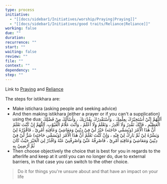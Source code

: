 ```yaml
---
type: process
initiative:
  - "[[docs/sidebar1/Initiatives/worship/Praying|Praying]]"
  - "[[docs/sidebar1/Initiatives/good traits/Reliance|Reliance]]"
working: false
due: ""
duration: 
recurrence: ""
start: ""
waiting: false
review: ""
file: ""
context: ""
dependency: ""
step: ""
---
```


Link to [Praying](docs/sidebar1/Initiatives/worship/Praying.md) and [Reliance](docs/sidebar1/Initiatives/good%20traits/Reliance.md)

The steps for istikhara are:

* Make istichara (asking people and seeking advice)
* And then making istikhara (either a prayer or if you can't a supplication) using the dua: اَللّٰهُمَّ إِنِّيْ أَسْتَخِيْرُكَ بِعِلْمِكَ ، وَأَسْتَقْدِرُكَ بِقُدْرَتِكَ ، وَأَسْأَلُكَ مِنْ فَضْلِكَ الْعَظِيْمِ ، فَإِنَّكَ تَقْدِرُ وَلَا أَقْدِرُ ، وَتَعْلَمُ وَلَا أَعْلَمُ ، وَأَنْتَ عَلَّامُ الْغُيُوْبِ. اَللّٰهُمَّ إِنْ كُنْتَ تَعْلَمُ أَنَّ هٰذَا الْأَمْرَ (وَيُسَمِّي حَاجَتَه) خَيْرٌ لِّيْ فِيْ دِيْنِيْ وَمَعَاشِيْ وَعَاقِبَةِ أَمْرِيْ ، فَاقْدُرْهُ لِيْ وَيَسِّرْهُ لِيْ ثُمَّ بَارِكْ لِيْ فِيْهِ ، وَإِنْ كُنْتَ تَعْلَمُ أَنَّ هٰذَا الْأَمْرَ (وَيُسَمِّي حَاجَتَه) شَرٌّ لِّيْ فِيْ دِيْنِيْ وَمَعَاشِيْ وَعَاقِبَةِ أَمْرِيْ ، فَاصْرِفْهُ عَنِّيْ وَاصْرِفْنِيْ عَنْهُ وَاقْدُرْ لِيَ الْخَيْرَ حَيْثُ كَانَ ثُمَّ أَرْضِنِيْ بِهِ
* Then choose objectively the choice that is best for you in regards to the afterlife and keep at it until you can no longer do, due to external barriers, in that case you can switch to the other choice.

> Do it for things you're unsure about and that have an impact on your life
